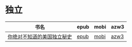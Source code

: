 # 独立

| 书名 | epub | mobi | azw3 |
| --- | --- | --- | --- |
| [你绝对不知道的美国独立秘史](None) | [epub](None) | [mobi](None) | [azw3](None) |
